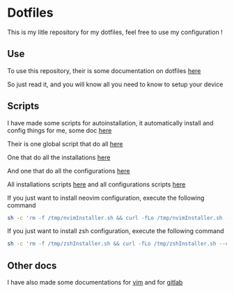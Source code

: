 # Dotfiles

This is my litle repository for my dotfiles, feel free to use my configuration !

## Use

To use this repository, their is some documentation on dotfiles [here](doc/dotfiles/softwares_installations.md)

So just read it, and you will know all you need to know to setup your device

## Scripts

I have made some scripts for autoinstallation, it automatically install and config things for me, some doc [here](doc/dotfiles/scripts.md)

Their is one global script that do all [here](script/run_all.sh)

One that do all the installations [here](script/install/install_all.sh)

And one that do all the configurations [here](script/config/config_all.sh)

All installations scripts [here](script/install/) and all configurations scripts [here](script/config/)

If you just want to install neovim configuration, execute the following command
```sh
sh -c 'rm -f /tmp/nvimInstaller.sh && curl -fLo /tmp/nvimInstaller.sh --create-dirs "https://raw.githubusercontent.com/Curs3W4ll/Dotfiles/master/installNvim.sh" && chmod +x /tmp/nvimInstaller.sh && /tmp/./nvimInstaller.sh'
```

If you just want to install zsh configuration, execute the following command
```sh
sh -c 'rm -f /tmp/zshInstaller.sh && curl -fLo /tmp/zshInstaller.sh --create-dirs "https://raw.githubusercontent.com/Curs3W4ll/Dotfiles/master/installZsh.sh" && chmod +x /tmp/zshInstaller.sh && /tmp/./zshInstaller.sh'
```

## Other docs

I have also made some documentations for [vim](doc/vim/vim.md) and for [gitlab](doc/gitlab.md)

